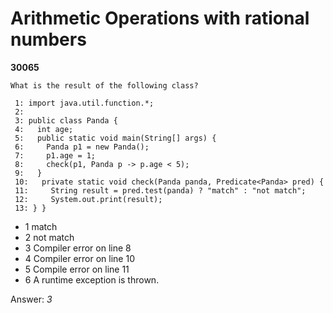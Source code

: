 Arithmetic Operations with rational numbers
===========================================
**30065**
```
What is the result of the following class? 
 
 1: import java.util.function.*; 
 2:  
 3: public class Panda { 
 4:   int age; 
 5:   public static void main(String[] args) { 
 6:     Panda p1 = new Panda(); 
 7:     p1.age = 1; 
 8:     check(p1, Panda p -> p.age < 5); 
 9:   } 
 10:   private static void check(Panda panda, Predicate<Panda> pred) { 
 11:     String result = pred.test(panda) ? "match" : "not match";  
 12:     System.out.print(result); 
 13: } }
```


- 1 match
- 2 not match
- 3 Compiler error on line 8
- 4 Compiler error on line 10
- 5 Compile error on line 11
- 6 A runtime exception is thrown.

Answer: *3*

